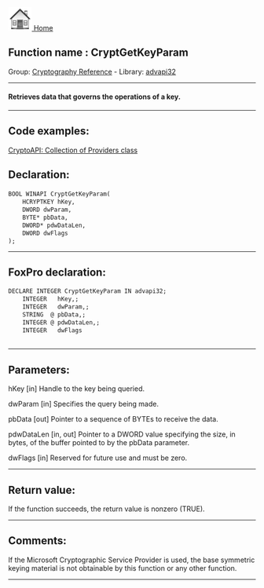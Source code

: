 [<img src="../../images/home.png"> Home ](https://github.com/VFPX/Win32API)  

## Function name : CryptGetKeyParam
Group: [Cryptography Reference](../../functions_group.md#Cryptography_Reference)  -  Library: [advapi32](../../../libraries.md#advapi32)  
***  


#### Retrieves data that governs the operations of a key.
***  


## Code examples:
[CryptoAPI: Collection of Providers class](../../samples/sample_463.md)  

## Declaration:
```foxpro  
BOOL WINAPI CryptGetKeyParam(
	HCRYPTKEY hKey,
	DWORD dwParam,
	BYTE* pbData,
	DWORD* pdwDataLen,
	DWORD dwFlags
);  
```  
***  


## FoxPro declaration:
```foxpro  
DECLARE INTEGER CryptGetKeyParam IN advapi32;
	INTEGER   hKey,;
	INTEGER   dwParam,;
	STRING  @ pbData,;
	INTEGER @ pdwDataLen,;
	INTEGER   dwFlags
  
```  
***  


## Parameters:
hKey 
[in] Handle to the key being queried. 

dwParam 
[in] Specifies the query being made.

pbData 
[out] Pointer to a sequence of BYTEs to receive the data. 

pdwDataLen 
[in, out] Pointer to a DWORD value specifying the size, in bytes, of the buffer pointed to by the pbData parameter.

dwFlags 
[in] Reserved for future use and must be zero.   
***  


## Return value:
If the function succeeds, the return value is nonzero (TRUE).  
***  


## Comments:
If the Microsoft Cryptographic Service Provider is used, the base symmetric keying material is not obtainable by this function or any other function.  
  
***  

